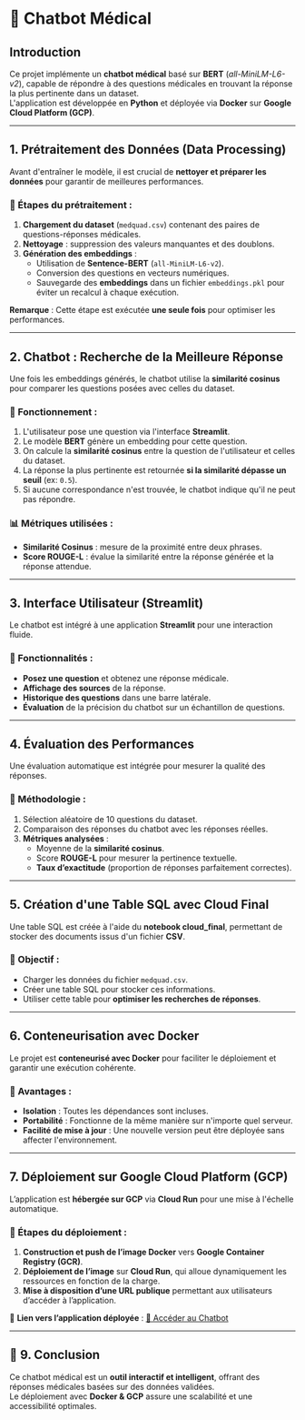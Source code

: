 # 🏥 Chatbot Médical 

##  Introduction

Ce projet implémente un **chatbot médical** basé sur **BERT** (*all-MiniLM-L6-v2*), capable de répondre à des questions médicales en trouvant la réponse la plus pertinente dans un dataset.  
L'application est développée en **Python** et déployée via **Docker** sur **Google Cloud Platform (GCP)**.

---

##  1. Prétraitement des Données (Data Processing)

Avant d'entraîner le modèle, il est crucial de **nettoyer et préparer les données** pour garantir de meilleures performances.

### 🔹 Étapes du prétraitement :
1. **Chargement du dataset** (`medquad.csv`) contenant des paires de questions-réponses médicales.
2. **Nettoyage** : suppression des valeurs manquantes et des doublons.
3. **Génération des embeddings** :
   - Utilisation de **Sentence-BERT** (`all-MiniLM-L6-v2`).
   - Conversion des questions en vecteurs numériques.
   - Sauvegarde des **embeddings** dans un fichier `embeddings.pkl` pour éviter un recalcul à chaque exécution.

 **Remarque** : Cette étape est exécutée **une seule fois** pour optimiser les performances.

---

##  2. Chatbot : Recherche de la Meilleure Réponse

Une fois les embeddings générés, le chatbot utilise la **similarité cosinus** pour comparer les questions posées avec celles du dataset.

### 🔹 Fonctionnement :
1. L'utilisateur pose une question via l'interface **Streamlit**.
2. Le modèle **BERT** génère un embedding pour cette question.
3. On calcule la **similarité cosinus** entre la question de l'utilisateur et celles du dataset.
4. La réponse la plus pertinente est retournée **si la similarité dépasse un seuil** (ex: `0.5`).
5. Si aucune correspondance n'est trouvée, le chatbot indique qu'il ne peut pas répondre.

### 📊 Métriques utilisées :
- **Similarité Cosinus** : mesure de la proximité entre deux phrases.
- **Score ROUGE-L** : évalue la similarité entre la réponse générée et la réponse attendue.

---

##  3. Interface Utilisateur (Streamlit)

Le chatbot est intégré à une application **Streamlit** pour une interaction fluide.

### 🔹 Fonctionnalités :
- **Posez une question** et obtenez une réponse médicale.
- **Affichage des sources** de la réponse.
- **Historique des questions** dans une barre latérale.
- **Évaluation** de la précision du chatbot sur un échantillon de questions.

---

##  4. Évaluation des Performances

Une évaluation automatique est intégrée pour mesurer la qualité des réponses.

### 🔹 Méthodologie :
1. Sélection aléatoire de 10 questions du dataset.
2. Comparaison des réponses du chatbot avec les réponses réelles.
3. **Métriques analysées** :
   - Moyenne de la **similarité cosinus**.
   - Score **ROUGE-L** pour mesurer la pertinence textuelle.
   - **Taux d’exactitude** (proportion de réponses parfaitement correctes).

---

##  5. Création d'une Table SQL avec Cloud Final

Une table SQL est créée à l'aide du **notebook cloud_final**, permettant de stocker des documents issus d'un fichier **CSV**.

### 🔹 Objectif :
- Charger les données du fichier `medquad.csv`.
- Créer une table SQL pour stocker ces informations.
- Utiliser cette table pour **optimiser les recherches de réponses**.

---

##  6. Conteneurisation avec Docker

Le projet est **conteneurisé avec Docker** pour faciliter le déploiement et garantir une exécution cohérente.

### 🔹 Avantages :
- **Isolation** : Toutes les dépendances sont incluses.
- **Portabilité** : Fonctionne de la même manière sur n'importe quel serveur.
- **Facilité de mise à jour** : Une nouvelle version peut être déployée sans affecter l'environnement.

---

##  7. Déploiement sur Google Cloud Platform (GCP)

L’application est **hébergée sur GCP** via **Cloud Run** pour une mise à l'échelle automatique.

### 🔹 Étapes du déploiement :
1. **Construction et push de l’image Docker** vers **Google Container Registry (GCR)**.
2. **Déploiement de l’image** sur **Cloud Run**, qui alloue dynamiquement les ressources en fonction de la charge.
3. **Mise à disposition d’une URL publique** permettant aux utilisateurs d’accéder à l’application.

📌 **Lien vers l’application déployée** : [🔗 Accéder au Chatbot](https://feraziz-streamlit-1021317796643.europe-west1.run.app/)

---


## 🔗 9. Conclusion

Ce chatbot médical est un **outil interactif et intelligent**, offrant des réponses médicales basées sur des données validées.  
Le déploiement avec **Docker & GCP** assure une scalabilité et une accessibilité optimales.

